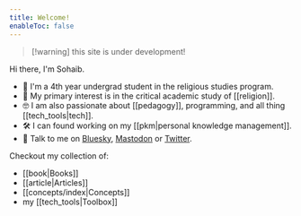 ```yaml
---
title: Welcome!
enableToc: false
---
```


> [!warning] this site is under development!

Hi there, I'm Sohaib.

- 👋  I'm a 4th year undergrad student in the religious studies program.
- 📿  My primary interest is in the critical academic study of [[religion]].
- 🤓  I am also passionate about [[pedagogy]], programming, and all thing [[tech_tools|tech]].
- 🛠️  I can found working on my [[pkm|personal knowledge management]].
- 💬  Talk to me on [Bluesky](https://bsky.app/profile/sohaibology.bsky.social), [Mastodon](https://mstdn.social/@sohaibology) or [Twitter](https://twitter.com/sohaibology).

Checkout my collection of:
- [[book|Books]]
- [[article|Articles]]
- [[concepts/index|Concepts]]
- my [[tech_tools|Toolbox]]